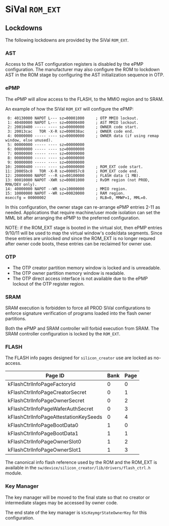 # SiVal `ROM_EXT`

## Lockdowns

The following lockdowns are provided by the SiVal `ROM_EXT`.

### AST

Access to the AST configuration registers is disabled by the ePMP
configuration. The manufacturer may also configure the ROM to lockdown AST in
the ROM stage by configuring the AST initialization sequence in OTP.

### ePMP

The ePMP will allow access to the FLASH, to the MMIO region and to SRAM.

An example of how the SiVal `ROM_EXT` will configure the ePMP:

```console
 0: 40130000 NAPOT L--- sz=00001000     ; OTP MMIO lockout.
 1: 40480000 NAPOT L--- sz=00000400     ; AST MMIO lockout.
 2: 20010400 ----- ---- sz=00000000     ; OWNER code start.
 3: 20013cac   TOR -X-R sz=000038ac     ; OWNER code end.
 4: 00000000 ----- ---- sz=00000000     ; OWNER data (if using remap window, else unused).
 5: 00000000 ----- ---- sz=00000000
 6: 00000000 ----- ---- sz=00000000
 7: 00000000 ----- ---- sz=00000000
 8: 00000000 ----- ---- sz=00000000
 9: 00000000 ----- ---- sz=00000000
10: 20000400 ----- ---- sz=00000000     ; ROM_EXT code start.
11: 20005bc8   TOR -X-R sz=000057c8     ; ROM_EXT code end.
12: 20000000 NAPOT ---R sz=00100000     ; FLASH data (1 MB).
13: 00010000 NAPOT -XWR sz=00001000     ; RvDM region (not PROD, RMA/DEV only).
14: 40000000 NAPOT --WR sz=10000000     ; MMIO region.
15: 10000000 NAPOT --WR sz=00020000     ; RAM region.
mseccfg = 00000002                      ; RLB=0, MMWP=1, MML=0.
```

In this configuration, the owner stage can re-arrange ePMP entries
2-11 as needed.  Applications that require machine/user mode isolation can set
the MML bit after arranging the ePMP to the preferred configuration.

NOTE: if the ROM\_EXT stage is booted in the virtual slot, then ePMP entries
9/10/11 will be used to map the virtual window's code/data segments.  Since
these entries are unlocked _and_ since the ROM\_EXT is no longer requred
after owner code boots, these entries can be reclaimed for owner use.

### OTP

- The OTP creator partition memory window is locked and is unreadable.
- The OTP owner partition memory window is readable.
- The OTP direct access interface is not available due to the ePMP lockout of
  the OTP register region.

### SRAM

SRAM execution is forbidden to force all PROD SiVal configurations to enforce
signature verification of programs loaded into the flash owner partitions.

Both the ePMP and SRAM controller will forbid execution from SRAM. The SRAM
controller configuration is locked by the `ROM_EXT`.

### FLASH

The FLASH info pages designed for `silicon_creator` use are locked as
no-access.

Page ID                               | Bank | Page
--------------------------------------|------|------
kFlashCtrlInfoPageFactoryId           | 0    | 0
kFlashCtrlInfoPageCreatorSecret       | 0    | 1
kFlashCtrlInfoPageOwnerSecret         | 0    | 2
kFlashCtrlInfoPageWaferAuthSecret     | 0    | 3
kFlashCtrlInfoPageAttestationKeySeeds | 0    | 4
kFlashCtrlInfoPageBootData0           | 1    | 0
kFlashCtrlInfoPageBootData1           | 1    | 1
kFlashCtrlInfoPageOwnerSlot0          | 1    | 2
kFlashCtrlInfoPageOwnerSlot1          | 1    | 3

The canonical info flash reference used by the ROM and the ROM\_EXT is available
in the `sw/device/silicon_creator/lib/drivers/flash_ctrl.h` module.

### Key Manager

The key manager will be moved to the final state so that no creator or
intermediate stages may be accessed by owner code.

The end state of the key manager is `kScKeymgrStateOwnerKey` for this
configuration.
